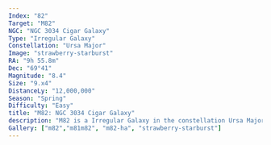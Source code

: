```yaml
---
Index: "82"
Target: "M82"
NGC: "NGC 3034 Cigar Galaxy"
Type: "Irregular Galaxy"
Constellation: "Ursa Major"
Image: "strawberry-starburst"
RA: "9h 55.8m"
Dec: "69°41"
Magnitude: "8.4"
Size: "9.x4"
DistanceLy: "12,000,000"
Season: "Spring"
Difficulty: "Easy"
title: "M82: NGC 3034 Cigar Galaxy"
description: "M82 is a Irregular Galaxy in the constellation Ursa Major."
Gallery: ["m82","m81m82", "m82-ha", "strawberry-starburst"]
---
```

